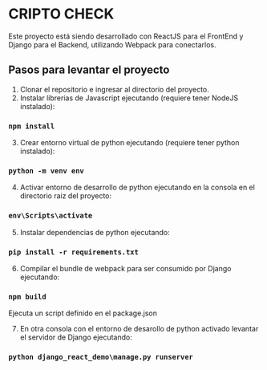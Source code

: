 # CRIPTO CHECK

Este proyecto está siendo desarrollado con ReactJS para el FrontEnd y Django para el Backend, utilizando Webpack para conectarlos.

## Pasos para levantar el proyecto

1. Clonar el repositorio e ingresar al directorio del proyecto.
2. Instalar librerias de Javascript ejecutando (requiere tener NodeJS instalado):

### `npm install`

3. Crear entorno virtual de python ejecutando (requiere tener python instalado):

### `python -m venv env`

4. Activar entorno de desarrollo de python ejecutando en la consola en el directorio raiz del proyecto:

### `env\Scripts\activate`

5. Instalar dependencias de python ejecutando:

### `pip install -r requirements.txt`

6. Compilar el bundle de webpack para ser consumido por Django ejecutando:

### `npm build`
Ejecuta un script definido en el package.json

7. En otra consola con el entorno de desarollo de python activado levantar el servidor de Django ejecutando:

### `python django_react_demo\manage.py runserver`
